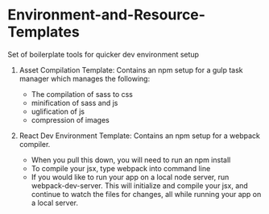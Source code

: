 # Environment-and-Resource-Templates
Set of boilerplate tools for quicker dev environment setup

1. Asset Compilation Template: Contains an npm setup for a gulp task manager which manages the following: 
	- The compilation of sass to css
	- minification of sass and js
	- uglification of js
	- compression of images 

2. React Dev Environment Template: Contains an npm setup for a webpack compiler.
	- When you pull this down, you will need to run an npm install
	- To compile your jsx, type webpack into command line
	- If you would like to run your app on a local node server, run webpack-dev-server. This will initialize and compile your jsx, and continue to watch the files for changes, all while running your app on a local server. 
